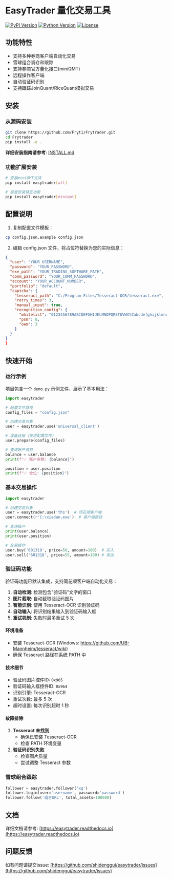 # EasyTrader 量化交易工具

[![PyPI Version](https://img.shields.io/pypi/v/easytrader.svg)](https://pypi.python.org/pypi/easytrader)
[![Python Version](https://img.shields.io/pypi/pyversions/easytrader.svg)](https://pypi.python.org/pypi/easytrader)
[![License](https://img.shields.io/github/license/shidenggui/easytrader.svg)](https://github.com/shidenggui/easytrader/blob/master/LICENSE)

## 功能特性

- 支持多种券商客户端自动化交易
- 雪球组合调仓和跟踪
- 支持券商官方量化接口(miniQMT)
- 远程操作客户端
- 自动验证码识别
- 支持跟踪JoinQuant/RiceQuant模拟交易

## 安装

### 从源码安装

```bash
git clone https://github.com/Fryt1/Frytrader.git
cd Frytrader
pip install -e .
```

**详细安装指南请参考**: [INSTALL.md](./INSTALL.md)

### 功能扩展安装

```bash
# 安装miniQMT支持
pip install easytrader[all]

# 或者安装特定功能  
pip install easytrader[miniqmt]
```

## 配置说明

1. 复制配置文件模板：
```bash
cp config.json.example config.json
```

2. 编辑 config.json 文件，将占位符替换为您的实际信息：
```json
{
  "user": "YOUR_USERNAME",
  "password": "YOUR_PASSWORD",
  "exe_path": "YOUR_TRADING_SOFTWARE_PATH",
  "comm_password": "YOUR_COMM_PASSWORD",
  "account": "YOUR_ACCOUNT_NUMBER",
  "portfolio": "default",
  "captcha": {
    "tesseract_path": "C:/Program Files/Tesseract-OCR/tesseract.exe",
    "retry_times": 3,
    "manual_input": true,
    "recognition_config": {
      "whitelist": "0123456789ABCDEFGHIJKLMNOPQRSTUVWXYZabcdefghijklmnopqrstuvwxyz",
      "psm": 8,
      "oem": 3
    }
  }
}
}
```

## 快速开始

### 运行示例

项目包含一个 `demo.py` 示例文件，展示了基本用法：

```python
import easytrader

# 配置文件路径
config_files = "config.json"

# 创建交易对象
user = easytrader.use('universal_client')

# 准备连接（使用配置文件）
user.prepare(config_files)

# 查询账户信息
balance = user.balance
print(f"✅ 账户余额: {balance}")

position = user.position
print(f"✅ 仓位: {position}")
```

### 基本交易操作

```python
import easytrader

# 创建交易对象
user = easytrader.use('ths')  # 同花顺客户端
user.connect(r'C:\xiadan.exe')  # 客户端路径

# 查询账户
print(user.balance)
print(user.position)

# 交易操作
user.buy('601318', price=50, amount=100)  # 买入
user.sell('601318', price=55, amount=100) # 卖出
```

### 验证码功能

验证码功能已默认集成，支持同花顺客户端自动化交易：

1. **自动检测**: 检测包含"验证码"文字的窗口
2. **图片截取**: 自动截取验证码图片
3. **智能识别**: 使用 Tesseract-OCR 识别验证码
4. **自动输入**: 将识别结果输入到验证码输入框
5. **重试机制**: 失败时最多重试 5 次

#### 环境准备
- 安装 Tesseract-OCR (Windows: https://github.com/UB-Mannheim/tesseract/wiki)
- 确保 Tesseract 路径在系统 PATH 中

#### 技术细节
- 验证码图片控件ID: `0x965`
- 验证码输入框控件ID: `0x964`
- 识别引擎: Tesseract-OCR
- 重试次数: 最多 5 次
- 超时设置: 每次识别超时 1 秒

#### 故障排除
1. **Tesseract 未找到**
   - 确保已安装 Tesseract-OCR
   - 检查 PATH 环境变量
2. **验证码识别失败**
   - 检查图片质量
   - 尝试调整 Tesseract 参数

### 雪球组合跟踪

```python
follower = easytrader.follower('xq')
follower.login(user='username', password='password')
follower.follow('组合URL', total_assets=100000)
```

## 文档

详细文档请参考: [https://easytrader.readthedocs.io](https://easytrader.readthedocs.io)

## 问题反馈

如有问题请提交issue: [https://github.com/shidenggui/easytrader/issues](https://github.com/shidenggui/easytrader/issues)

